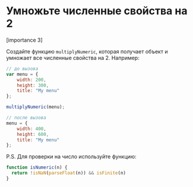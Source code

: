 # Умножьте численные свойства на 2

[importance 3]

Создайте функцию `multiplyNumeric`, которая получает объект и умножает все численные свойства на 2. Например:

```js
// до вызова
var menu = {
    width: 200,  
    height: 300,
    title: "My menu"
};

multiplyNumeric(menu);

// после вызова
menu = {
    width: 400,
    height: 600,
    title: "My menu"
};
```

P.S. Для проверки на число используйте функцию:

```js
function isNumeric(n) { 
  return !isNaN(parseFloat(n)) && isFinite(n)
}
```

